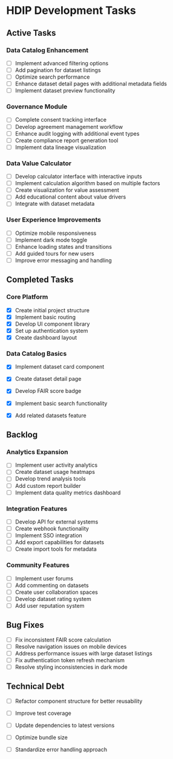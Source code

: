 # HDIP Development Tasks

## Active Tasks

### Data Catalog Enhancement
- [ ] Implement advanced filtering options
- [ ] Add pagination for dataset listings
- [ ] Optimize search performance
- [ ] Enhance dataset detail pages with additional metadata fields
- [ ] Implement dataset preview functionality

### Governance Module
- [ ] Complete consent tracking interface
- [ ] Develop agreement management workflow
- [ ] Enhance audit logging with additional event types
- [ ] Create compliance report generation tool
- [ ] Implement data lineage visualization

### Data Value Calculator
- [ ] Develop calculator interface with interactive inputs
- [ ] Implement calculation algorithm based on multiple factors
- [ ] Create visualization for value assessment
- [ ] Add educational content about value drivers
- [ ] Integrate with dataset metadata

### User Experience Improvements
- [ ] Optimize mobile responsiveness
- [ ] Implement dark mode toggle
- [ ] Enhance loading states and transitions
- [ ] Add guided tours for new users
- [ ] Improve error messaging and handling

## Completed Tasks

### Core Platform
- [x] Create initial project structure
- [x] Implement basic routing
- [x] Develop UI component library
- [x] Set up authentication system
- [x] Create dashboard layout

### Data Catalog Basics
- [x] Implement dataset card component
- [x] Create dataset detail page
- [x] Develop FAIR score badge
- [x] Implement basic search functionality
- [x] Add related datasets feature


## Backlog

### Analytics Expansion
- [ ] Implement user activity analytics
- [ ] Create dataset usage heatmaps
- [ ] Develop trend analysis tools
- [ ] Add custom report builder
- [ ] Implement data quality metrics dashboard

### Integration Features
- [ ] Develop API for external systems
- [ ] Create webhook functionality
- [ ] Implement SSO integration
- [ ] Add export capabilities for datasets
- [ ] Create import tools for metadata

### Community Features
- [ ] Implement user forums
- [ ] Add commenting on datasets
- [ ] Create user collaboration spaces
- [ ] Develop dataset rating system
- [ ] Add user reputation system

## Bug Fixes
- [ ] Fix inconsistent FAIR score calculation
- [ ] Resolve navigation issues on mobile devices
- [ ] Address performance issues with large dataset listings
- [ ] Fix authentication token refresh mechanism
- [ ] Resolve styling inconsistencies in dark mode

## Technical Debt
- [ ] Refactor component structure for better reusability
- [ ] Improve test coverage
- [ ] Update dependencies to latest versions
- [ ] Optimize bundle size
- [ ] Standardize error handling approach

